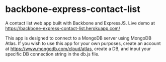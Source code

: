 # backbone-express-contact-list
A contact list web app built with Backbone and ExpressJS. Live demo at https://backbone-express-contact-list.herokuapp.com/

This app is designed to connect to a MongoDB server using MongoDB Atlas. If you wish to use this app for your own purposes, create an account at https://www.mongodb.com/cloud/atlas, create a DB, and input your specific DB connection string in the db.js file.
